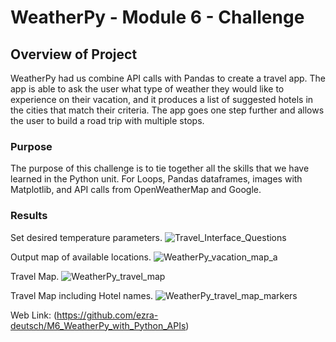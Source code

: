 # WeatherPy - Module 6 - Challenge

## Overview of Project

WeatherPy had us combine API calls with Pandas to create a travel app. The app is able to ask the user what type of weather they would like to experience on their vacation, and it produces a list of suggested hotels in the cities that match their criteria. The app goes one step further and allows the user to build a road trip with multiple stops.

### Purpose

The purpose of this challenge is to tie together all the skills that we have learned in the Python unit. For Loops, Pandas dataframes, images with Matplotlib, and API calls from OpenWeatherMap and Google.

### Results

Set desired temperature parameters.
![Travel_Interface_Questions](https://user-images.githubusercontent.com/88510296/133895206-d2d41a60-d40f-4450-98a3-22de102bac3a.png)


Output map of available locations.
![WeatherPy_vacation_map_a](https://user-images.githubusercontent.com/88510296/133895215-1f3039d2-8c8e-4010-a764-53b359faed6b.png)


Travel Map.
![WeatherPy_travel_map](https://user-images.githubusercontent.com/88510296/133895230-ebd3689e-d9b5-407e-8d97-74c45ea973f0.png)


Travel Map including Hotel names.
![WeatherPy_travel_map_markers](https://user-images.githubusercontent.com/88510296/133895233-a12b9132-e77b-4e66-8474-afc3bff69606.png)


Web Link: (https://github.com/ezra-deutsch/M6_WeatherPy_with_Python_APIs)
